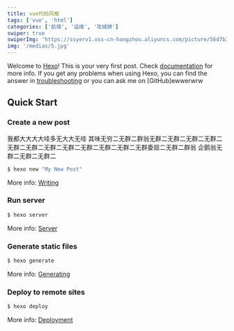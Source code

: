 ```yaml
---
title: vue代码风格
tags: ['vue', 'html']
categories: ['前端', '运维', '攻城狮']
swiper: true
swiperImg: 'https://ssyerv1.oss-cn-hangzhou.aliyuncs.com/picture/56d7b34ee52046a3af719a1c9b1e0753.jpg!sswm'
img: '/medias/5.jpg'
---
```

Welcome to [Hexo](https://hexo.io/)! This is your very first post. Check [documentation](https://hexo.io/docs/) for more info. If you get any problems when using Hexo, you can find the answer in [troubleshooting](https://hexo.io/docs/troubleshooting.html) or you can ask me on [GitHub]ewwerwrw
<!-- more -->
## Quick Start

### Create a new post
我都大大大大哇多无大大无哇
其味无穷二无群二群翁无群二无群二无群二无群二无群二无群二无群二无群二无群二无群二无群二无群委屈二无群二群翁
企鹅翁无群二无群二无群二
``` bash
$ hexo new "My New Post"
```

More info: [Writing](https://hexo.io/docs/writing.html)

### Run server

``` bash
$ hexo server
```

More info: [Server](https://hexo.io/docs/server.html)

### Generate static files

``` bash
$ hexo generate
```

More info: [Generating](https://hexo.io/docs/generating.html)

### Deploy to remote sites

``` bash
$ hexo deploy
```

More info: [Deployment](https://hexo.io/docs/one-command-deployment.html)
